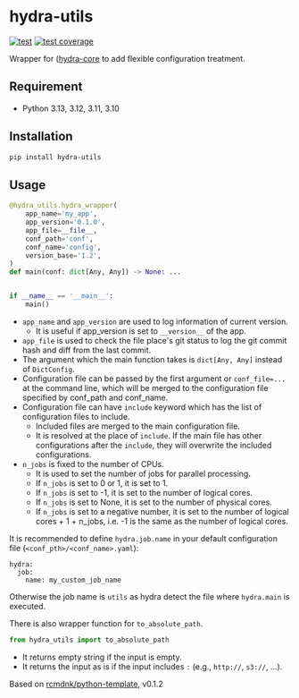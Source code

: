 # hydra-utils

[![test](https://github.com/rcmdnk/hydra-utils/actions/workflows/test.yml/badge.svg)](https://github.com/rcmdnk/hydra-utils/actions/workflows/test.yml)
[![test coverage](https://img.shields.io/badge/coverage-check%20here-blue.svg)](https://github.com/rcmdnk/hydra-utils/tree/coverage)

Wrapper for ([hydra-core](https://pypi.org/project/hydra-core/) to add flexible configuration treatment.

## Requirement

- Python 3.13, 3.12, 3.11, 3.10

## Installation

```bash
pip install hydra-utils
```

## Usage

```python
@hydra_utils.hydra_wrapper(
    app_name='my_app',
    app_version='0.1.0',
    app_file=__file__,
    conf_path='conf',
    conf_name='config',
    version_base='1.2',
)
def main(conf: dict[Any, Any]) -> None: ...


if __name__ == '__main__':
    main()
```

- `app_name` and `app_version` are used to log information of current version.
  - It is useful if app_version is set to `__version__` of the app.
- `app_file` is used to check the file place's git status to log the git commit hash and diff from the last commit.
- The argument which the main function takes is `dict[Any, Any]` instead of `DictConfig`.
- Configuration file can be passed by the first argument or `conf_file=...` at the command line, which will be merged to the configuration file specified by conf_path and conf_name.
- Configuration file can have `include` keyword which has the list of configuration files to include.
  - Included files are merged to the main configuration file.
  - It is resolved at the place of `include`. If the main file has other configurations after the `include`, they will overwrite the included configurations.
- `n_jobs` is fixed to the number of CPUs.
  - It is used to set the number of jobs for parallel processing.
  - If `n_jobs` is set to 0 or 1, it is set to 1.
  - If `n_jobs` is set to -1, it is set to the number of logical cores.
  - If `n_jobs` is set to None, it is set to the number of physical cores.
  - If `n_jobs` is set to a negative number, it is set to the number of logical cores + 1 + n_jobs, i.e. -1 is the same as the number of logical cores.

It is recommended to define `hydra.job.name` in your default configuration file (`<conf_pth>/<conf_name>.yaml`):

```
hydra:
  job:
    name: my_custom_job_name
```

Otherwise the job name is `utils` as hydra detect the file where `hydra.main` is executed.

There is also wrapper function for `to_absolute_path`.

```python
from hydra_utils import to_absolute_path
```

- It returns empty string if the input is empty.
- It returns the input as is if the input includes `:` (e.g., `http://`, `s3://`, ...).

Based on [rcmdnk/python-template](https://github.com/rcmdnk/python-template), v0.1.2
